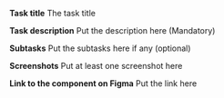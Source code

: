 **Task title**
The task title

**Task description**
Put the description here (Mandatory)

**Subtasks**
Put the subtasks here if any (optional)

**Screenshots**
Put at least one screenshot here

**Link to the component on Figma**
Put the link here

